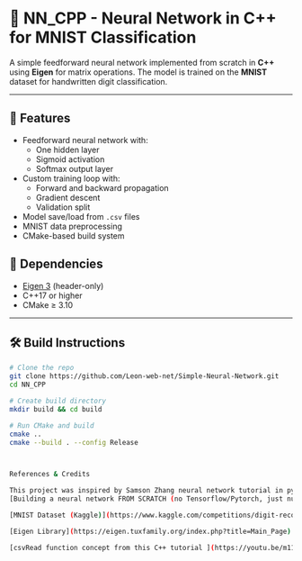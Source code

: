 # 🧠 NN_CPP - Neural Network in C++ for MNIST Classification

A simple feedforward neural network implemented from scratch in **C++** using **Eigen** for matrix operations. The model is trained on the **MNIST** dataset for handwritten digit classification.

---

## 🚀 Features

- Feedforward neural network with:
  - One hidden layer
  - Sigmoid activation
  - Softmax output layer
- Custom training loop with:
  - Forward and backward propagation
  - Gradient descent
  - Validation split
- Model save/load from `.csv` files
- MNIST data preprocessing
- CMake-based build system

## 🔧 Dependencies

- [Eigen 3](https://eigen.tuxfamily.org) (header-only)
- C++17 or higher
- CMake ≥ 3.10

---

## 🛠️ Build Instructions

```bash
# Clone the repo
git clone https://github.com/Leon-web-net/Simple-Neural-Network.git
cd NN_CPP

# Create build directory
mkdir build && cd build

# Run CMake and build
cmake ..
cmake --build . --config Release



References & Credits

This project was inspired by Samson Zhang neural network tutorial in python
[Building a neural network FROM SCRATCH (no Tensorflow/Pytorch, just numpy & math)](https://youtu.be/w8yWXqWQYmU?si=z3q99MKA7Ig4fPc1)

[MNIST Dataset (Kaggle)](https://www.kaggle.com/competitions/digit-recognizer/overview)

[Eigen Library](https://eigen.tuxfamily.org/index.php?title=Main_Page)

[csvRead function concept from this C++ tutorial ](https://youtu.be/m118or4f0FE?si=Jhx_WEh-DisEJbiH)

```
